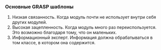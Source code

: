 ### Основные GRASP шаблоны


1. Низкая связанность. Когда модуль почти не использует внутри себя других модулей.
2. Высокая зацепленность. Когда модуль много раз переиспользуется. Это возможно благодаря тому, что он маленьких.
3. Информационный эксперт. Информация должна обрабатываться в том классе, в котором она содержится.